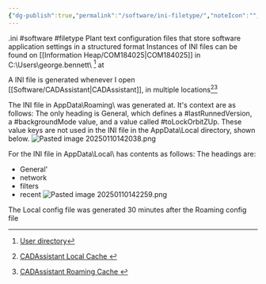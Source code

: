 ```yaml
---
{"dg-publish":true,"permalink":"/software/ini-filetype/","noteIcon":"","created":"2025-01-10T13:06:24.749-06:00"}
---
```


.ini
#software 
#filetype
Plant text configuration files that store software application settings in a structured format
Instances of INI files can be found on [[Information Heap/COM184025\|COM184025]] in C:\Users\george.bennett\ [^userdirectory] at 

A INI file is generated whenever I open [[Software/CADAssistant\|CADAssistant]], in multiple locations[^AppData-Local][^AppData-Roaming]

The INI file in AppData\Roaming\ was generated at. It's context are as follows:
The only heading is General, which defines a #lastRunnedVersion, a #backgroundMode value, and a value called #toLockOrbitZUp. These value keys are not used in the INI file in the AppData\Local directory, shown below.
![Pasted image 20250110142038.png](/img/user/Pasted%20image%2020250110142038.png)

For the INI file in AppData\Local\ has contents as follows:
The headings are:
- General'
- network
- filters
- recent
![Pasted image 20250110142259.png](/img/user/Pasted%20image%2020250110142259.png)

The Local config file was generated 30 minutes after the Roaming config file


[^AppData-Local]: [CADAssistant Local Cache ](C:\Users\george.bennett\AppData\Local\OpenCASCADE\CADAssistant\cache\qmlcache)
[^AppData-Roaming]: [CADAssistant Roaming Cache ](C:\Users\george.bennett\AppData\Roaming\OpenCASCADE)
[^userdirectory]: [User directory](C:\Users\george.bennett\\) 